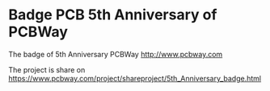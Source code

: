 # Badge PCB 5th Anniversary of PCBWay
The badge of 5th Anniversary PCBWay
http://www.pcbway.com

The project is share on
https://www.pcbway.com/project/shareproject/5th_Anniversary_badge.html
